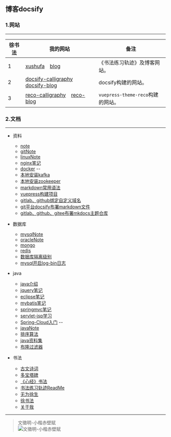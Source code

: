 
## 博客docsify

### 1.网站

---

| 徐书法 | 我的网站 |  备注  |
| ---  | ------------- |  ------------- |
| 1    | [xushufa]( https://xushufa.cn ) &ensp; [blog]( https://blog.xushufa.cn ) | 《书法练习轨迹》及博客网站。     |
| 2    | [docsify-calligraphy]( https://docsify-calligraphy.xushufa.cn ) &ensp; [docsify-blog]( https://docsify-blog.xushufa.cn ) | docsify构建的网站。 |
| 3    | [reco-calligraphy]( https://reco-calligraphy.xushufa.cn ) &ensp; [reco-blog]( https://reco-blog.xushufa.cn ) | `vuepress-theme-reco`构建的网站。     |


### 2.文档

---

- 资料
  - [note](资料/笔记/note.md)
  - [gitNote](资料/笔记/gitNote.md)
  - [linuxNote](资料/笔记/linuxNote-x.md)
  - [nginx笔记](资料/笔记/nginx笔记.md)
  - [docker](资料/笔记/docker.md)
  --
  - [本地安装kafka](资料/文档/本地安装kafka.md)
  - [本地安装zookeeper](资料/文档/本地安装zookeeper.md)
  - [markdown常用语法](资料/文档/markdown常用语法.md)
  - [vuepress构建项目](资料/文档/vuepress构建项目.md)
  - [gitlab、github绑定自定义域名](资料/文档/gitlab、github绑定自定义域名.md)
  - [git平台docsify布署markdown文件](资料/文档/git平台docsify布署markdown文件.md)
  - [gitlab、github、gitee布署mkdocs主题仓库](资料/文档/gitlab、github、gitee布署mkdocs主题仓库.md)
  
- 数据库  
  - [mysqlNote](数据库/mysqlNote.md)
  - [oracleNote](数据库/oracleNote.md)
  - [mongo](数据库/mongo.md)
  - [redis](数据库/redis.md)
  - [数据库隔离级别](数据库/数据库隔离级别.md)
  - [mysql开启log-bin日志](数据库/mysql开启log-bin日志.md)

- java
  - [java介绍](java/教程/java介绍.md)
  - [jquery笔记](java/教程/jquery笔记.md)
  - [eclipse笔记](java/教程/eclipse笔记.md)
  - [mybatis笔记](java/教程/mybatis笔记.md)
  - [springmvc笔记](java/教程/springmvc笔记.md)
  - [servlet-jsp学习](java/教程/servlet-jsp学习.md)
  - [Spring-Cloud入门](java/教程/Spring-Cloud入门.md)
  --
  - [javaNote](java/资料/javaNote.md)
  - [排序算法](java/资料/排序算法.md)
  - [java资料集](java/资料/java资料集.md)
  - [布隆过滤器](java/资料/布隆过滤器.md)

	
- 书法
  - [古文诗词](书法/古文诗词.md)
  - [多宝塔碑](书法/多宝塔碑.md)
  - [《心经》书法](书法/《心经》书法.md)
  - [书法练习轨迹ReadMe](书法/书法练习轨迹ReadMe.md)
  - [无为徐生](书法/无为徐生.md)
  - [徐书法](书法/徐书法.md)
  - [关于我](书法/关于我.md)





---
	
> 文徵明-小楷赤壁赋 <br/>
![文徵明-小楷赤壁赋]( https://xyqin.coding.net/p/my/d/imgs/git/raw/master/other/文徵明-小楷赤壁赋.jpg )

